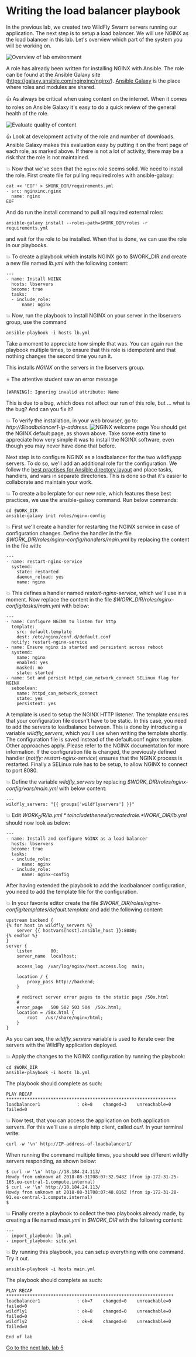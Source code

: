 # Writing the load balancer playbook

In the previous lab, we created two WildFly Swarm servers running our application. The next step is to setup a load balancer. We will use NGINX as the load balancer in this lab. Let's overview which part of the system you will be working on.

![Overview of lab environment](../../content/images/app-arch2.png)

A role has already been written for installing NGINX with Ansible. The role can be found at the Ansible Galaxy site (https://galaxy.ansible.com/nginxinc/nginx/). [Ansible Galaxy](https://galaxy.ansible.com) is the place where roles and modules are shared.

 :thumbsup: As always be critical when using content on the internet. When it comes to roles on Ansible Galaxy it's easy to do a quick review of the general health of the role.

![Evaluate quality of content](../../content/images/nginx.png)

 :thumbsup: Look at development activity of the role and number of downloads. Ansible Galaxy makes this evaluation easy by putting it on the front page of each role, as marked above. If there is not a lot of activity, there may be a risk that the role is not maintained.

:boom: Now that we've seen that the `nginx` role seems solid. We need to install the role. First create file for pulling required roles with ansible-galaxy:

```
cat << 'EOF' > $WORK_DIR/requirements.yml
- src: nginxinc.nginx
  name: nginx
EOF
```

And do run the install command to pull all required external roles:

```
ansible-galaxy install --roles-path=$WORK_DIR/roles -r requirements.yml
```

and wait for the role to be installed. When that is done, we can use the role in our playbooks.

:boom: To create a playbook which installs NGINX go to $WORK_DIR and create a new file named *lb.yml* with the following content:

```
---
- name: Install NGINX
  hosts: lbservers
  become: true
  tasks:
  - include_role:
      name: nginx
```

:boom: Now, run the playbook to install NGINX on your server in the lbservers group, use the command

```
ansible-playbook -i hosts lb.yml
```
Take a moment to appreciate how simple that was. You can again run the playbook multiple times, to ensure that this role is idempotent and that nothing changes the second time you run it.

This installs _NGINX_ on the servers in the lbservers group.

:star: The attentive student saw an error message
```
[WARNING]: Ignoring invalid attribute: Name
```
This is due to a bug, which does not affect our run of this role, but ... what is the bug? And can you fix it?

:boom: To verify the installation, in your web browser, go to: *http://$loadbalancer1-ip-address*.
![NGINX welcome page](../../content/images/nginx-welcome.png)
You should get the NGINX default page, as shown above. Take some extra time to appreciate how very simple it was to install the NGINX software, even though you may never have done that before.

Next step is to configure NGINX as a loadbalancer for the two wildflyapp servers. To do so, we'll add an additional role for the configuration. We follow the [best practises for Ansible directory layout](http://docs.ansible.com/ansible/latest/user_guide/playbooks_best_practices.html) and place tasks, handlers, and vars in separate directories. This is done so that it's easier to collaborate and maintain your work.

:boom: To create a boilerplate for our new role, which features these best practices, we use the ansible-galaxy command. Run below commands:

```
cd $WORK_DIR
ansible-galaxy init roles/nginx-config
```

:boom: First we'll create a handler for restarting the NGINX service in case of configuration changes. Define the handler in the file *$WORK_DIR/roles/nginx-config/handlers/main.yml* by replacing the content in the file with:

```
---
- name: restart-nginx-service
  systemd:
    state: restarted
    daemon_reload: yes
    name: nginx
```

:boom: This defines a handler named *restart-nginx-service*, which we'll use in a moment. Now replace the content in the file *$WORK_DIR/roles/nginx-config/tasks/main.yml* with below:

```
---
- name: Configure NGINX to listen for http
  template:
    src: default.template
    dest: /etc/nginx/conf.d/default.conf
  notify: restart-nginx-service
- name: Ensure nginx is started and persistent across reboot
  systemd:
    name: nginx
    enabled: yes
    masked: no
    state: started
- name: Set and persist httpd_can_network_connect SELinux flag for NGINX
  seboolean:
    name: httpd_can_network_connect
    state: yes
    persistent: yes
```
A template is used to setup the NGINX HTTP listener. The template ensures that your configuration file doesn't have to be static. In this case, you need to add the servers to loadbalance between. This is done by introducing a variable *wildfly_servers*, which you'll use when writing the template shortly. The configuration file is saved instead of the default.conf nginx template. Other approaches apply. Please refer to the NGINX documentation for more information. If the configuration file is changed, the previously defined handler (*notify: restart-nginx-service*) ensures that the NGINX process is restarted. Finally a SELinux rule has to be setup, to allow NGINX to connect to port 8080.

:boom:  Define the variable *wildfly_servers* by replacing *$WORK_DIR/roles/nginx-config/vars/main.yml* with below content:

```
---
wildfly_servers: "{{ groups['wildflyservers'] }}"
```

:boom: Edit *$WORK_DIR/lb.yml* to include the newly created role. *$WORK_DIR/lb.yml* should now look as below:

```
---
- name: Install and configure NGINX as a load balancer
  hosts: lbservers
  become: true
  tasks:
  - include_role:
      name: nginx
  - include_role:
      name: nginx-config
```

After having extended the playbook to add the loadbalancer configuration, you need to add the template file for the configuration.

:boom: In your favorite editor create the file *$WORK_DIR/roles/nginx-config/templates/default.template* and add the following content:

```
upstream backend {
{% for host in wildfly_servers %}
    server {{ hostvars[host].ansible_host }}:8080;
{% endfor %}
}
server {
    listen       80;
    server_name  localhost;

    access_log  /var/log/nginx/host.access.log  main;

    location / {
        proxy_pass http://backend;
    }

    # redirect server error pages to the static page /50x.html
    #
    error_page   500 502 503 504  /50x.html;
    location = /50x.html {
        root   /usr/share/nginx/html;
    }
}
```

As you can see, the *wildfly_servers* variable is used to iterate over the servers with the WildFly application deployed.

:boom: Apply the changes to the NGINX configuration by running the playbook:

```
cd $WORK_DIR
ansible-playbook -i hosts lb.yml
```

The playbook should complete as such:
```
PLAY RECAP *****************************************************************
loadbalancer1              : ok=8    changed=3    unreachable=0    failed=0
```

:boom: Now test, that you can access the application on both application servers. For this we'll use a simple http client, called _curl_. In your terminal write:

```
curl -w '\n' http://IP-address-of-loadbalancer1/
```

When running the command multiple times, you should see different wildfly servers responding, as shown below:

```
$ curl -w '\n' http://18.184.24.113/
Howdy from unknown at 2018-08-31T08:07:32.948Z (from ip-172-31-25-165.eu-central-1.compute.internal)
$ curl -w '\n' http://18.184.24.113/
Howdy from unknown at 2018-08-31T08:07:48.816Z (from ip-172-31-28-91.eu-central-1.compute.internal)
$
```

:boom: Finally create a playbook to collect the two playbooks already made, by creating a file named *main.yml* in *$WORK_DIR* with the following content:

```
---
- import_playbook: lb.yml
- import_playbook: site.yml
```

:boom: By running this playbook, you can setup everything with one command. Try it out.

```
ansible-playbook -i hosts main.yml
```

The playbook should complete as such:
```
PLAY RECAP ****************************************************************
loadbalancer1              : ok=7    changed=0    unreachable=0    failed=0
wildfly1                   : ok=8    changed=0    unreachable=0    failed=0
wildfly2                   : ok=8    changed=0    unreachable=0    failed=0
```

```
End of lab
```
[Go to the next lab, lab 5](../lab-5/README.md)
